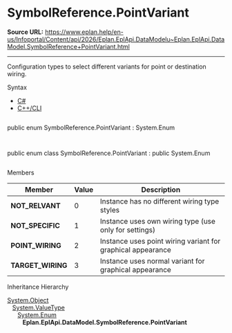 # SymbolReference.PointVariant

**Source URL:** https://www.eplan.help/en-us/Infoportal/Content/api/2026/Eplan.EplApi.DataModelu~Eplan.EplApi.DataModel.SymbolReference+PointVariant.html

---

Configuration types to select different variants for point or destination wiring.

Syntax

- [C#](#i-syntax-CS)
- [C++/CLI](#i-syntax-CPP2005)

```
```
public enum SymbolReference.PointVariant : System.Enum
```
```

```
```
public enum class SymbolReference.PointVariant : public System.Enum
```
```

Members

| Member | Value | Description |
| --- | --- | --- |
| **NOT\_RELVANT** | 0 | Instance has no different wiring type styles |
| **NOT\_SPECIFIC** | 1 | Instance uses own wiring type (use only for settings) |
| **POINT\_WIRING** | 2 | Instance uses point wiring variant for graphical appearance |
| **TARGET\_WIRING** | 3 | Instance uses normal variant for graphical appearance |

Inheritance Hierarchy

[System.Object](#)  
   [System.ValueType](#)  
      [System.Enum](#)  
         **Eplan.EplApi.DataModel.SymbolReference.PointVariant**
